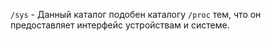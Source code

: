 `/sys` - Данный каталог подобен каталогу `/proc` тем, что он предоставляет интерфейс устройствам и системе.